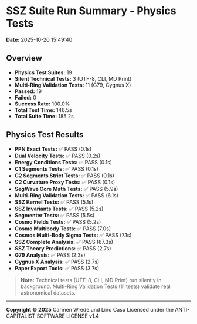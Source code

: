 # SSZ Suite Run Summary - Physics Tests

**Date:** 2025-10-20 15:49:40

## Overview

- **Physics Test Suites:** 19
- **Silent Technical Tests:** 3 (UTF-8, CLI, MD Print)
- **Multi-Ring Validation Tests:** 11 (G79, Cygnus X)
- **Passed:** 19
- **Failed:** 0
- **Success Rate:** 100.0%
- **Total Test Time:** 146.5s
- **Total Suite Time:** 185.2s

## Physics Test Results

- **PPN Exact Tests:** ✅ PASS (0.1s)
- **Dual Velocity Tests:** ✅ PASS (0.2s)
- **Energy Conditions Tests:** ✅ PASS (0.1s)
- **C1 Segments Tests:** ✅ PASS (0.1s)
- **C2 Segments Strict Tests:** ✅ PASS (0.1s)
- **C2 Curvature Proxy Tests:** ✅ PASS (0.1s)
- **SegWave Core Math Tests:** ✅ PASS (5.9s)
- **Multi-Ring Validation Tests:** ✅ PASS (6.1s)
- **SSZ Kernel Tests:** ✅ PASS (5.1s)
- **SSZ Invariants Tests:** ✅ PASS (5.2s)
- **Segmenter Tests:** ✅ PASS (5.5s)
- **Cosmo Fields Tests:** ✅ PASS (5.2s)
- **Cosmo Multibody Tests:** ✅ PASS (7.0s)
- **Cosmos Multi-Body Sigma Tests:** ✅ PASS (7.1s)
- **SSZ Complete Analysis:** ✅ PASS (87.3s)
- **SSZ Theory Predictions:** ✅ PASS (2.7s)
- **G79 Analysis:** ✅ PASS (2.3s)
- **Cygnus X Analysis:** ✅ PASS (2.7s)
- **Paper Export Tools:** ✅ PASS (3.7s)

> **Note:** Technical tests (UTF-8, CLI, MD Print) run silently in background.
> Multi-Ring Validation Tests (11 tests) validate real astronomical datasets.

---

**Copyright © 2025**
Carmen Wrede und Lino Casu
Licensed under the ANTI-CAPITALIST SOFTWARE LICENSE v1.4
